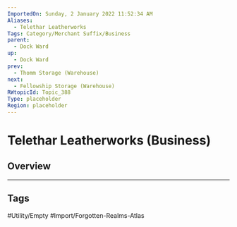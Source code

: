```yaml
---
ImportedOn: Sunday, 2 January 2022 11:52:34 AM
Aliases:
  - Telethar Leatherworks
Tags: Category/Merchant Suffix/Business
parent:
  - Dock Ward
up:
  - Dock Ward
prev:
  - Thomm Storage (Warehouse)
next:
  - Fellowship Storage (Warehouse)
RWtopicId: Topic_388
Type: placeholder
Region: placeholder
---
```

# Telethar Leatherworks (Business)
## Overview

---
## Tags
#Utility/Empty #Import/Forgotten-Realms-Atlas

